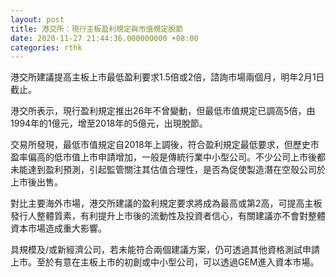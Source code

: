```yaml
---
layout: post
title: 港交所：現行主板盈利規定與市值規定脫節
date: 2020-11-27 21:44:36.000000000 +08:00
categories: rthk
---
```


港交所建議提高主板上市最低盈利要求1.5倍或2倍，諮詢市場兩個月，明年2月1日截止。

港交所表示，現行盈利規定推出26年不曾變動，但最低市值規定已調高5倍，由1994年的1億元，增至2018年的5億元，出現脫節。

交易所發現，最低市值規定自2018年上調後，符合盈利規定最低要求，但歷史市盈率偏高的低市值上市申請增加，一般是傳統行業中小型公司。不少公司上市後都未能達到盈利預測，引起監管關注其估值合理性，是否為促使製造潛在空殼公司於上市後出售。

對比主要海外市場，港交所建議的盈利規定要求將成為最高或第2高，可提高主板發行人整體質素，有利提升上市後的流動性及投資者信心，有關建議亦不會對整體資本市場造成重大影響。

具規模及/或新經濟公司，若未能符合兩個建議方案，仍可透過其他資格測試申請上市。至於有意在主板上市的初創或中小型公司，可以透過GEM進入資本市場。
